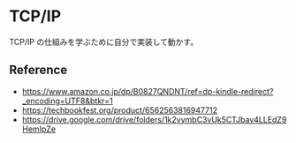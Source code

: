 # TCP/IP

TCP/IP の仕組みを学ぶために自分で実装して動かす。

## Reference

- https://www.amazon.co.jp/dp/B0827QNDNT/ref=dp-kindle-redirect?_encoding=UTF8&btkr=1
- https://techbookfest.org/product/6562563816947712
- https://drive.google.com/drive/folders/1k2vymbC3vUk5CTJbay4LLEdZ9HemIpZe
